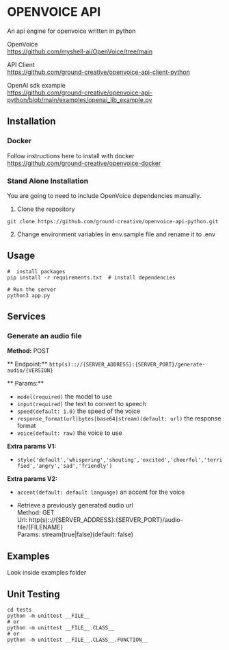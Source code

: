 # OPENVOICE API

An api engine for openvoice written in python

OpenVoice<br />
https://github.com/myshell-ai/OpenVoice/tree/main

API Client<br />
https://github.com/ground-creative/openvoice-api-client-python

OpenAI sdk example<br />
https://github.com/ground-creative/openvoice-api-python/blob/main/examples/openai_lib_example.py

## Installation

### Docker

Follow instructions here to install with docker<br /> 
https://github.com/ground-creative/openvoice-docker

### Stand Alone Installation

You are going to need to include OpenVoice dependencies manually.

1) Clone the repository
```
git clone https://github.com/ground-creative/openvoice-api-python.git
```

2) Change environment variables in env.sample file and rename it to .env

## Usage

```
#  install packages
pip install -r requirements.txt  # install dependencies

# Run the server
python3 app.py
```

## Services

### Generate an audio file

**Method:** POST

** Endpoint:** `http(s):://{SERVER_ADDRESS}:{SERVER_PORT}/generate-audio/{VERSION}`

** Params:**
- `model(required)` the model to use
- `input(required)` the text to convert to speech
- `speed(default: 1.0)` the speed of the voice
- `response_format(url|bytes|base64|stream)(default: url)` the response format
- `voice(default: raw)` the voice to use

**Extra params V1:** 
- `style('default','whispering','shouting','excited','cheerful','terrified','angry','sad','friendly')`

**Extra params V2:**
- `accent(default: default language)` an accent for the voice

- Retrieve a previously generated audio url<br />
Method: GET<br />
Url: http(s):://{SERVER_ADDRESS}:{SERVER_PORT}/audio-file/{FILENAME}<br />
Params: stream(true|false)(default: false)

## Examples

Look inside examples folder

## Unit Testing

```
cd tests
python -m unittest __FILE__
# or
python -m unittest __FILE__.CLASS__
# or
python -m unittest __FILE__.CLASS__.FUNCTION__
```
